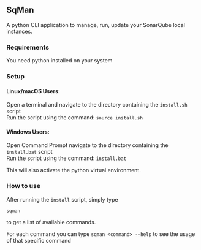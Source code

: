 ## SqMan
A python CLI application to manage, run, update your SonarQube local instances.

### Requirements

You need python installed on your system

### Setup

#### Linux/macOS Users:
Open a terminal and navigate to the directory containing the `install.sh` script \
Run the script using the command: `source install.sh`

#### Windows Users:
Open Command Prompt navigate to the directory containing the `install.bat` script \
Run the script using the command: `install.bat`

This will also activate the python virtual environment.

### How to use

After running the `install` script, simply type 
```
sqman
```
to get a list of available commands.

For each command you can type `sqman <command> --help` to see the usage of that specific command
